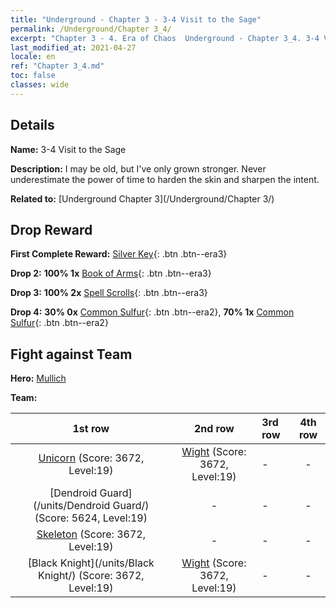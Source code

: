 ```yaml
---
title: "Underground - Chapter 3 - 3-4 Visit to the Sage"
permalink: /Underground/Chapter 3_4/
excerpt: "Chapter 3 - 4. Era of Chaos  Underground - Chapter 3_4. 3-4 Visit to the Sage"
last_modified_at: 2021-04-27
locale: en
ref: "Chapter 3_4.md"
toc: false
classes: wide
---
```


## Details

 **Name:** 3-4 Visit to the Sage

 **Description:** I may be old, but I've only grown stronger. Never underestimate the power of time to harden the skin and sharpen the intent.

 **Related to:** [Underground Chapter 3](/Underground/Chapter 3/)

## Drop Reward

 **First Complete Reward:** [Silver Key](/Items/con_693/){: .btn .btn--era3}

 **Drop 2:** **100% 1x** [Book of Arms](/Items/mat_18/){: .btn .btn--era3}

 **Drop 3:** **100% 2x** [Spell Scrolls](/Items/con_694/){: .btn .btn--era3}

 **Drop 4:** **30% 0x** [Common Sulfur](/Items/mat_9/){: .btn .btn--era2}, **70% 1x** [Common Sulfur](/Items/mat_9/){: .btn .btn--era2}


## Fight against Team
 **Hero:** [Mullich](/heroes/Mullich/)

 **Team:**


  | 1st row | 2nd row | 3rd row | 4th row |
  |:----:|:----:|:----|:----:|
  | [Unicorn](/units/Unicorn/) (Score: 3672, Level:19)  | [Wight](/units/Wight/) (Score: 3672, Level:19)  | - | - |
  | [Dendroid Guard](/units/Dendroid Guard/) (Score: 5624, Level:19)  | - | - | - |
  | [Skeleton](/units/Skeleton/) (Score: 3672, Level:19)  | - | - | - |
  | [Black Knight](/units/Black Knight/) (Score: 3672, Level:19)  | [Wight](/units/Wight/) (Score: 3672, Level:19)  | - | - |


